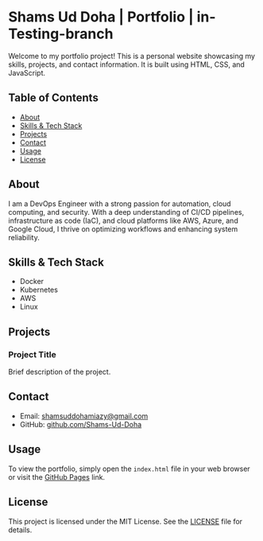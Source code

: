# Shams Ud Doha | Portfolio | in-Testing-branch 

Welcome to my portfolio project! This is a personal website showcasing my skills, projects, and contact information. It is built using HTML, CSS, and JavaScript.

## Table of Contents

- [About](#about)
- [Skills & Tech Stack](#skills--tech-stack)
- [Projects](#projects)
- [Contact](#contact)
- [Usage](#usage)
- [License](#license)

## About

I am a DevOps Engineer with a strong passion for automation, cloud computing, and security. With a deep understanding of CI/CD pipelines, infrastructure as code (IaC), and cloud platforms like AWS, Azure, and Google Cloud, I thrive on optimizing workflows and enhancing system reliability.

## Skills & Tech Stack

- Docker
- Kubernetes
- AWS
- Linux

## Projects

### Project Title

Brief description of the project.

## Contact

- Email: [shamsuddohamiazy@gmail.com](mailto:shamsuddohamiazy@gmail.com)
- GitHub: [github.com/Shams-Ud-Doha](https://github.com/Shams-Ud-Doha)

## Usage

To view the portfolio, simply open the `index.html` file in your web browser or visit the [GitHub Pages](https://your-github-username.github.io/your-repo-name) link.

## License

This project is licensed under the MIT License. See the [LICENSE](LICENSE) file for details.
